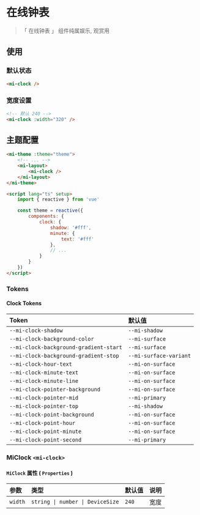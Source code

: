 # 在线钟表

> 「 在线钟表 」 组件纯属娱乐, 观赏用

## 使用

### 默认状态

```html
<mi-clock />
```

### 宽度设置

```html
<!-- 默认 240 -->
<mi-clock :width="320" />
```

## 主题配置

```html
<mi-theme :theme="theme">
    <!-- ... -->
    <mi-layout>
        <mi-clock />
    </mi-layout>
</mi-theme>

<script lang="ts" setup>
    import { reactive } from 'vue'

    const theme = reactive({
        components: {
            clock: {
                shadow: '#fff',
                minute: {
                    text: '#fff'
                },
                // ...
            }
        }
    })
</script>
```

### Tokens

#### Clock Tokens

| Token | 默认值
| :---- | :----
| `--mi-clock-shadow` | `--mi-shadow`
| `--mi-clock-background-color` | `--mi-surface`
| `--mi-clock-background-gradient-start` | `--mi-surface`
| `--mi-clock-background-gradient-stop` | `--mi-surface-variant`
| `--mi-clock-hour-text` | `--mi-on-surface`
| `--mi-clock-minute-text` | `--mi-on-surface`
| `--mi-clock-minute-line` | `--mi-on-surface`
| `--mi-clock-pointer-background` | `--mi-on-surface`
| `--mi-clock-pointer-mid` | `--mi-primary`
| `--mi-clock-pointer-top` | `--mi-shadow`
| `--mi-clock-point-background` | `--mi-on-surface`
| `--mi-clock-point-hour` | `--mi-on-surface`
| `--mi-clock-point-minute` | `--mi-on-surface`
| `--mi-clock-point-second` | `--mi-primary`

### MiClock `<mi-clock>`

#### `MiClock` 属性 ( `Properties` )

| 参数 | 类型 | 默认值 | 说明
| :---- | :---- | :---- | :----
| `width` | `string \| number \| DeviceSize` | `240` | 宽度

